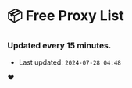 # :package: Free Proxy List
### Updated every 15 minutes.

- Last updated: `2024-07-28 04:48`

:heart:
